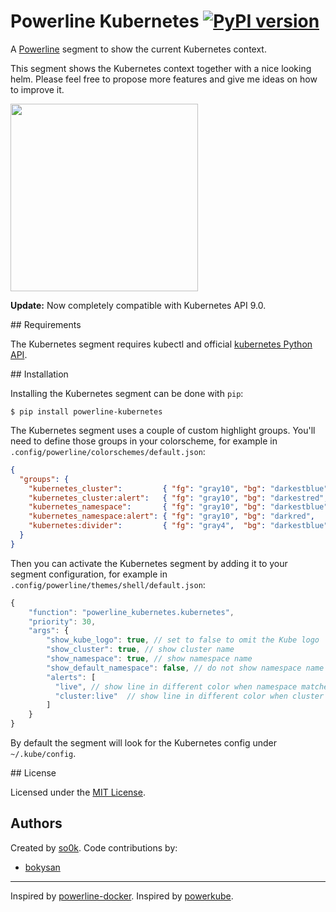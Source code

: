 # Powerline Kubernetes [![PyPI version](https://badge.fury.io/py/powerline-kubernetes.svg)](https://badge.fury.io/py/powerline-kubernetes)

A [Powerline](https://github.com/powerline/powerline) segment to show the current Kubernetes context.

This segment shows the Kubernetes context together with a nice looking helm. Please feel free to propose more features and give me ideas on how to improve it.

<img src="screenshot.png" width="300">


**Update:** Now completely compatible with Kubernetes API 9.0.

## Requirements

The Kubernetes segment requires kubectl and official [kubernetes Python API](https://pypi.org/project/kubernetes/).

## Installation

Installing the Kubernetes segment can be done with `pip`:

```
$ pip install powerline-kubernetes
```

The Kubernetes segment uses a couple of custom highlight groups. You'll need to define those groups in your colorscheme, for example in `.config/powerline/colorschemes/default.json`:

```json
{
  "groups": {
    "kubernetes_cluster":         { "fg": "gray10", "bg": "darkestblue", "attrs": [] },
    "kubernetes_cluster:alert":   { "fg": "gray10", "bg": "darkestred",  "attrs": [] },
    "kubernetes_namespace":       { "fg": "gray10", "bg": "darkestblue", "attrs": [] },
    "kubernetes_namespace:alert": { "fg": "gray10", "bg": "darkred",     "attrs": [] },
    "kubernetes:divider":         { "fg": "gray4",  "bg": "darkestblue", "attrs": [] },
  }
}
```

Then you can activate the Kubernetes segment by adding it to your segment configuration, for example in `.config/powerline/themes/shell/default.json`:

```javascript
{
    "function": "powerline_kubernetes.kubernetes",
    "priority": 30,
    "args": {
        "show_kube_logo": true, // set to false to omit the Kube logo
        "show_cluster": true, // show cluster name
        "show_namespace": true, // show namespace name
        "show_default_namespace": false, // do not show namespace name if it's "default"
        "alerts": [
          "live", // show line in different color when namespace matches
          "cluster:live"  // show line in different color when cluster name and namespace match
        ]
    }
}
```

By default the segment will look for the Kubernetes config under `~/.kube/config`.


## License

Licensed under the [MIT License](LICENSE).


## Authors

Created by [so0k](https://github.com/so0k/). Code contributions by:
- [bokysan](https://github.com/bokysan)


---

Inspired by [powerline-docker](https://github.com/adrianmo/powerline-docker).
Inspired by [powerkube](https://github.com/zcmarine/powerkube).
